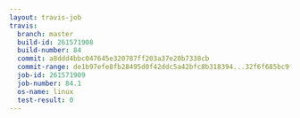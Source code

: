 ```yaml
---
layout: travis-job
travis:
  branch: master
  build-id: 261571908
  build-number: 84
  commit: a8ddd4bbc047645e320787ff203a37e20b7338cb
  commit-range: de1b97efe8fb28495d0f42ddc5a42bfc8b318394...32f6f685bc9f1ef4acc77e15bc0b6a28389ef335
  job-id: 261571909
  job-number: 84.1
  os-name: linux
  test-result: 0
---
```


